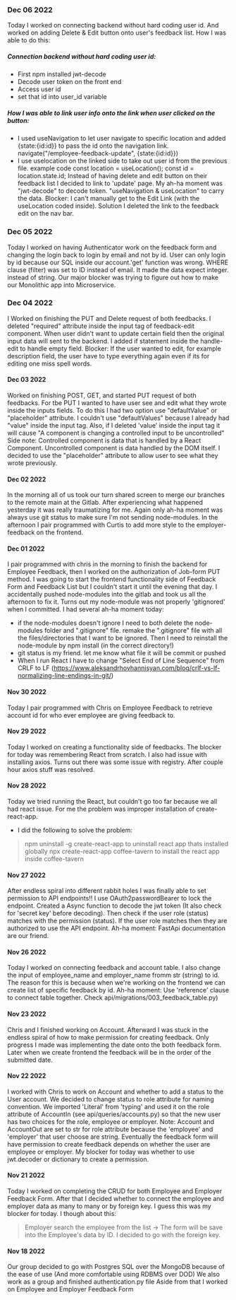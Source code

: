 ### Dec 06 2022
Today I worked on connecting backend without hard coding user id.  And worked on adding Delete & Edit button onto user's feedback list.
How I was able to do this:
##### Connection backend without hard coding user id:
- First npm installed jwt-decode
- Decode user token on the front end
- Access user id
- set that id into user_id variable
##### How I was able to link user info onto the link when user clicked on the button:
- I used useNavigation to let user navigate to specific location and added {state:{id:id}} to pass the id onto the navigation link.    navigate("/employee-feedback-update", {state:{id:id}})
- I use uselocation on the linked side to take out user id from the previous file.
example code   const location = useLocation(); const id = location.state.id;
Instead of having delete and edit button on their feedback list I decided to link to 'update' page.
My ah-ha moment was "jwt-decode" to decode token. "useNavigation & useLocation" to carry the data.
Blocker: I can't manually get to the Edit Link (with the useLocation coded inside). Solution I deleted the link to the feedback edit on the nav bar.

### Dec 05 2022
Today I worked on having Authenticator work on the feedback form and changing the login back to login by email and not by id.
User can only login by id because our SQL inside our account.'get' function was wrong.  WHERE clause (filter) was set to ID instead of email. It made the data expect integer. instead of string.
Our major blocker was trying to figure out how to make our Monolithic app into Microservice.

### Dec 04 2022
I Worked on finishing the PUT and Delete request of both feedbacks.  I deleted "required" attribute inside the input tag of feedback-edit component. When user didn't want to update certain field then the original input data will sent to the backend. I added if statement inside the handle-edit to handle empty field.   Blocker: If the user wanted to edit, for example description field, the user have to type everything again even if its for editing one miss spell words.

#### Dec 03 2022
Worked on finishing POST, GET, and started PUT request of both feedbacks.   For tbe PUT I wanted to have user see and edit what they wrote inside the inputs fields.  To do this I had two option use "defaultValue" or "placeholder" attribute. I couldn't use "defaultValues" because I already had "value" inside the input tag. Also, if I deleted 'value' inside the input tag it will cause "A component is changing a controlled input to be uncontrolled" Side note: Controlled component is data that is handled by a React Component.  Uncontrolled component is data handled by the DOM itself.
I decided to use the "placeholder" attribute to allow user to see what they wrote previously.

#### Dec 02 2022
In the morning all of us took our turn shared screen to merge our branches to the remote main at the Gitlab.  After experiencing what happened yesterday it was really traumatizing for me.  Again only ah-ha moment was always use git status to make sure I'm not sending node-modules.
In the afternoon I pair programmed with Curtis to add more style to the employer-feedback on the frontend.

#### Dec 01 2022
I pair programmed with chris in the morning to finish the backend for Employee Feedback, then I worked on the authorization of Job-form PUT method.  I was going to start the frontend functionality side of Feedback Form and Feedback List but I couldn't start it until the evening that day.  I accidentally pushed node-modules into the gitlab and took us all the afternoon to fix it.  Turns out my node-module was not properly 'gitignored' when I committed.   I had several ah-ha moment today:
 - if the node-modules doesn't ignore I need to both delete the node-modules folder and ".gitignore" file. remake the ".gitignore" file with all the files/directories that I want to be ignored.  Then I need to reinstall the node-module by npm install (in the correct directory!)
 - git status is my friend.  let me know what file it will be commit or pushed
 - When I run React I have to change "Select End of Line Sequence" from CRLF to LF (https://www.aleksandrhovhannisyan.com/blog/crlf-vs-lf-normalizing-line-endings-in-git/)


#### Nov 30 2022
Today I pair programmed with Chris on Employee Feedback to retrieve account id for who ever employee are giving feedback to.

#### Nov 29 2022
Today I worked on creating a functionality side of feedbacks.
The blocker for today was remembering React from scratch.  I also had issue with installing axios.   Turns out there was some issue with registry.  After couple hour axios stuff was resolved.

#### Nov 28 2022

Today we tried running the React, but couldn't go too far because we all had react issue.   For me the problem was improper installation of create-react-app.
- I did the following to solve the problem:

>npm uninstall -g create-react-app   to uninstall react app thats installed globally
>npx create-react-app coffee-tavern   to install the react app inside coffee-tavern


#### Nov 27 2022

After endless spiral into different rabbit holes I was finally able to set permission to API endpoints!! I use OAuth2passwordBearer to lock the endpoint.  Created a Async function to decode the jwt token (It also check for 'secret key' before decoding).  Then check if the user role (status) matches with the permission (status). If the user role matches then they are authorized to use the API endpoint.  Ah-ha moment:  FastApi documentation are our friend.

#### Nov 26 2022

Today I worked on connecting feedback and account table. I also change the input of employee_name and employer_name fromm str (string) to id.  The reason for this is because when we're working on the frontend we can create list of specific feedback by id.  Ah-ha moment: Use 'reference' clause to connect table together.  Check api/migrations/003_feedback_table.py)

#### Nov 23 2022

Chris and I finished working on Account.  Afterward I was stuck in the endless spiral of how to make permission for creating feedback. Only progress I made was implementing the date onto the both feedback form. Later when we create frontend the feedback will be in the order of the submitted date.

#### Nov 22 2022

I worked with Chris to work on Account and whether to add a status to the User account.  We decided to change status to role attribute for naming convention.  We imported 'Literal' from 'typing' and used it on the role attribute of AccountIn (see api/queries/accounts.py) so that the new user has two choices for the role, employee or employer.   Note: Account and AccountOut are set to str for role attribute because the 'employee' and 'employer' that user choose are string.   Eventually the feedback form will have permission to create feedback depends on whether the user are employee or employer.
My blocker for today was whether to use jwt.decoder or dictionary to create a permission.

#### Nov 21 2022

Today I worked on completing the CRUD for both Employee and Employer Feedback Form.  After that I decided whether to connect the employee and employer data as many to many or by foreign key.  I guess this was my blocker for today.
I though about this:
> Employer search the employee from the list -> The form will be save into the Employee's data by ID.
I decided to go with the foreign key.


#### Nov 18 2022

Our group decided to go with Postgres SQL over the MongoDB because of the ease of use (And more comfortable using RDBMS over DOD)
We also work as a group and finished authentication.py file
Aside from that I worked on Employee and Employer Feedback Form
